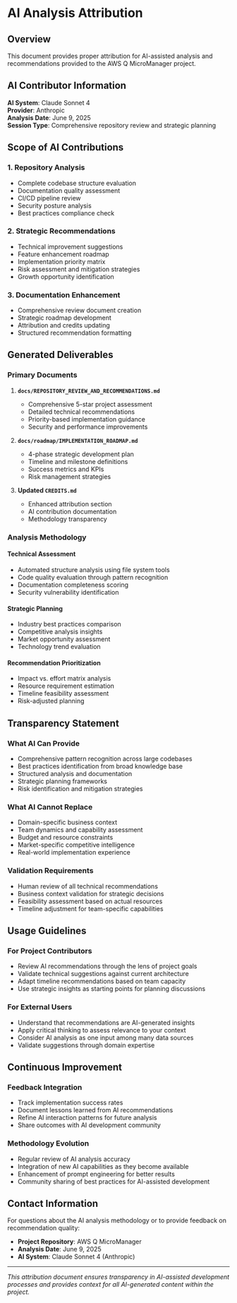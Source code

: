 # AI Analysis Attribution

## Overview

This document provides proper attribution for AI-assisted analysis and recommendations provided to the AWS Q MicroManager project.

## AI Contributor Information

**AI System**: Claude Sonnet 4  
**Provider**: Anthropic  
**Analysis Date**: June 9, 2025  
**Session Type**: Comprehensive repository review and strategic planning

## Scope of AI Contributions

### 1. Repository Analysis
- Complete codebase structure evaluation
- Documentation quality assessment
- CI/CD pipeline review
- Security posture analysis
- Best practices compliance check

### 2. Strategic Recommendations
- Technical improvement suggestions
- Feature enhancement roadmap
- Implementation priority matrix
- Risk assessment and mitigation strategies
- Growth opportunity identification

### 3. Documentation Enhancement
- Comprehensive review document creation
- Strategic roadmap development
- Attribution and credits updating
- Structured recommendation formatting

## Generated Deliverables

### Primary Documents
1. **`docs/REPOSITORY_REVIEW_AND_RECOMMENDATIONS.md`**
   - Comprehensive 5-star project assessment
   - Detailed technical recommendations
   - Priority-based implementation guidance
   - Security and performance improvements

2. **`docs/roadmap/IMPLEMENTATION_ROADMAP.md`**
   - 4-phase strategic development plan
   - Timeline and milestone definitions
   - Success metrics and KPIs
   - Risk management strategies

3. **Updated `CREDITS.md`**
   - Enhanced attribution section
   - AI contribution documentation
   - Methodology transparency

### Analysis Methodology

#### Technical Assessment
- Automated structure analysis using file system tools
- Code quality evaluation through pattern recognition
- Documentation completeness scoring
- Security vulnerability identification

#### Strategic Planning
- Industry best practices comparison
- Competitive analysis insights
- Market opportunity assessment
- Technology trend evaluation

#### Recommendation Prioritization
- Impact vs. effort matrix analysis
- Resource requirement estimation
- Timeline feasibility assessment
- Risk-adjusted planning

## Transparency Statement

### What AI Can Provide
- Comprehensive pattern recognition across large codebases
- Best practices identification from broad knowledge base
- Structured analysis and documentation
- Strategic planning frameworks
- Risk identification and mitigation strategies

### What AI Cannot Replace
- Domain-specific business context
- Team dynamics and capability assessment
- Budget and resource constraints
- Market-specific competitive intelligence
- Real-world implementation experience

### Validation Requirements
- Human review of all technical recommendations
- Business context validation for strategic decisions
- Feasibility assessment based on actual resources
- Timeline adjustment for team-specific capabilities

## Usage Guidelines

### For Project Contributors
- Review AI recommendations through the lens of project goals
- Validate technical suggestions against current architecture
- Adapt timeline recommendations based on team capacity
- Use strategic insights as starting points for planning discussions

### For External Users
- Understand that recommendations are AI-generated insights
- Apply critical thinking to assess relevance to your context
- Consider AI analysis as one input among many data sources
- Validate suggestions through domain expertise

## Continuous Improvement

### Feedback Integration
- Track implementation success rates
- Document lessons learned from AI recommendations
- Refine AI interaction patterns for future analysis
- Share outcomes with AI development community

### Methodology Evolution
- Regular review of AI analysis accuracy
- Integration of new AI capabilities as they become available
- Enhancement of prompt engineering for better results
- Community sharing of best practices for AI-assisted development

## Contact Information

For questions about the AI analysis methodology or to provide feedback on recommendation quality:

- **Project Repository**: AWS Q MicroManager
- **Analysis Date**: June 9, 2025
- **AI System**: Claude Sonnet 4 (Anthropic)

---

*This attribution document ensures transparency in AI-assisted development processes and provides context for all AI-generated content within the project.*
